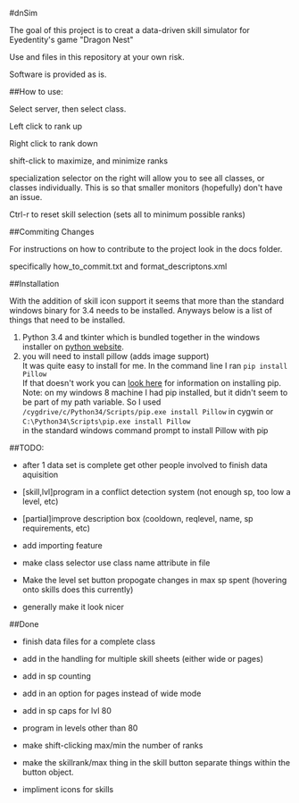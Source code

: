 #dnSim

The goal of this project is to creat a data-driven skill simulator for Eyedentity's game "Dragon Nest"

Use and files in this repository at your own risk.

Software is provided as is.

##How to use:

Select server, then select class.

Left click to rank up

Right click to rank down

shift-click to maximize, and minimize ranks

specialization selector on the right will allow you to see all classes, or classes individually.
This is so that smaller monitors (hopefully) don't have an issue. 

Ctrl-r to reset skill selection (sets all to minimum possible ranks)

##Commiting Changes

For instructions on how to contribute to the project look in the docs folder.

specifically how_to_commit.txt and format_descriptons.xml

##Installation

With the addition of skill icon support it seems that more than the standard windows binary for 3.4 needs to be installed. 
Anyways below is a list of things that need to be installed.

1. Python 3.4 and tkinter which is bundled together in the windows installer on [python website](https://www.python.org/).
2. you will need to install pillow (adds image support)  
It was quite easy to install for me. In the command line I ran 
`pip install Pillow`  
If that doesn't work you can [look here](https://pip.pypa.io/en/latest/installing.html) for  information on installing pip.  
Note: on my windows 8 machine I had pip installed, but it didn't seem to be part of my path variable. So I used `/cygdrive/c/Python34/Scripts/pip.exe install Pillow` in cygwin or  
`C:\Python34\Scripts\pip.exe install Pillow`  
in the standard windows command prompt to install Pillow with pip

##TODO:

* after 1 data set is complete get other people involved to finish data aquisition

* [skill,lvl]program in a conflict detection system (not enough sp, too low a level, etc)

* [partial]improve description box (cooldown, reqlevel, name, sp requirements, etc)

* add importing feature

*  make class selector use class name attribute in file

* Make the level set button propogate changes in max sp spent (hovering onto skills does this currently)

* generally make it look nicer

##Done

* finish data files for a complete class

* add in the handling for multiple skill sheets (either wide or pages)

* add in sp counting

* add in an option for pages instead of wide mode

* add in sp caps for lvl 80

* program in levels other than 80

* make shift-clicking max/min the number of ranks

*  make the skillrank/max thing in the skill button separate things within the button object.

* impliment icons for skills